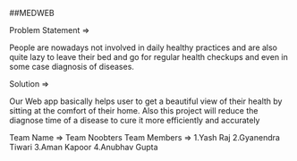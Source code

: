 ##MEDWEB

Problem Statement =>

People are nowadays not involved in daily healthy practices and are also quite lazy to leave their bed and go for regular health checkups and even in some case diagnosis of diseases. 

Solution =>

Our Web app basically helps user to get a beautiful view of their health by sitting at the comfort of their home. Also this project will reduce the diagnose time of a disease to cure it more efficiently and accurately

Team Name => Team Noobters
Team Members => 1.Yash Raj
                2.Gyanendra Tiwari
                3.Aman Kapoor
                4.Anubhav Gupta
